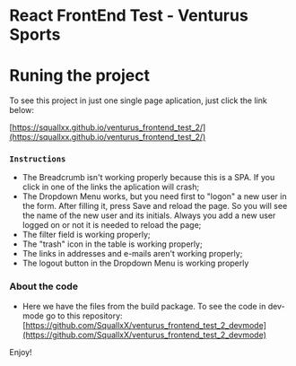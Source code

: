 # React FrontEnd Test - Venturus Sports

# Runing the project

To see this project in just one single page aplication, just click the link below:

[https://squallxx.github.io/venturus_frontend_test_2/](https://squallxx.github.io/venturus_frontend_test_2/)

### `Instructions`
- The Breadcrumb isn't working properly because this is a SPA. If you click in one of the links the aplication will crash;
- The Dropdown Menu works, but you need first to "logon" a new user in the form. After filling it, press Save and reload the page. So you will see the name of the new user and its initials. Always you add a new user logged on or not it is needed to reload the page;
- The filter field is working properly;
- The "trash" icon in the table is working properly;
- The links in addresses and e-mails aren't working properly;
- The logout button in the Dropdown Menu is working properly

### About the code
- Here we have the files from the build package. To see the code in dev-mode go to this repository:
[https://github.com/SquallxX/venturus_frontend_test_2_devmode](https://github.com/SquallxX/venturus_frontend_test_2_devmode)

Enjoy!
